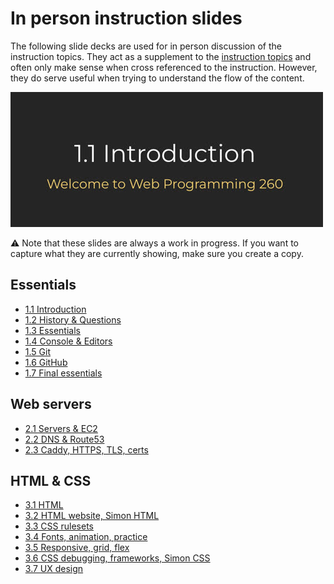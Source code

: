 # In person instruction slides

The following slide decks are used for in person discussion of the instruction topics. They act as a supplement to the [instruction topics](../instructionTopics.md) and often only make sense when cross referenced to the instruction. However, they do serve useful when trying to understand the flow of the content.

[![Introduction slide](slidesIntroduction.jpg)](https://docs.google.com/presentation/d/1tYFgMQMo8JrevxDkEpkE8s-E8jxgi1P_JX1LUacQlfo/edit?usp=sharing)

⚠ Note that these slides are always a work in progress. If you want to capture what they are currently showing, make sure you create a copy.

## Essentials

- [1.1 Introduction](https://docs.google.com/presentation/d/1tYFgMQMo8JrevxDkEpkE8s-E8jxgi1P_JX1LUacQlfo/edit?usp=sharing)
- [1.2 History & Questions](https://docs.google.com/presentation/d/1IuVslAXRzrrzSpQzNnRkLqo87B8wXI2mMUiPYxbynuY/edit?usp=sharing)
- [1.3 Essentials](https://docs.google.com/presentation/d/1n2AjZpKHTJxoBfkuvGgCzyElQd_FjUSURQ1JwLlfcNw/edit?usp=sharing)
- [1.4 Console & Editors](https://docs.google.com/presentation/d/1E1VnWadmtFGIP6EAnas91W8Cx2lP5xgDvXJTrOUQrEs/edit?usp=share_link)
- [1.5 Git](https://docs.google.com/presentation/d/1KeuW4C16M8rM8yey6zWq7pmjxIYXmR7jWo5itsU7jZc/edit?usp=sharing)
- [1.6 GitHub](https://docs.google.com/presentation/d/1_4HH4ABpVYBtjD0GgHWC-_XhSdltnKsU4jgUhQqk61U/edit?usp=share_link)
- [1.7 Final essentials](https://docs.google.com/presentation/d/1q27z_hD7aqVSrH3Z-fDGOsAUa8gSM3inFQhtSv0VnLo/edit?usp=share_link)

## Web servers

- [2.1 Servers & EC2](https://docs.google.com/presentation/d/19Ppq6FiBxgAvo1NlWrNeW2onmydEiCKSCWE9VPS_6r4/edit?usp=share_link)
- [2.2 DNS & Route53](https://docs.google.com/presentation/d/1QvdOIvCukGEffAJI9B6XL-uFALc5dwcLjjA4LMTy81s/edit?usp=share_link)
- [2.3 Caddy, HTTPS, TLS, certs](https://docs.google.com/presentation/d/1I7E_nlpxa-z9bOPS3yd80N_S2qLdSg5UmkHcwbZDq0g/edit?usp=share_link)

## HTML & CSS

- [3.1 HTML](https://docs.google.com/presentation/d/1e4ZCORiT43CAE33uqRDx89JlaV1OeyqJYyr0yK_3fPg/edit?usp=share_link)
- [3.2 HTML website, Simon HTML](https://docs.google.com/presentation/d/1gVOTS5HkeiFRDn_FK8-K0TVmzW6Q_zO6YbuG9qVz43A/edit?usp=share_link)
- [3.3 CSS rulesets](https://docs.google.com/presentation/d/1JfFeinOhpasd3t5qbEUfrG6OhNx_QwGC98UTvtjk3XQ/edit?usp=share_link)
- [3.4 Fonts, animation, practice](https://docs.google.com/presentation/d/1mGxLtoNZy8sxbHje3hPixaTfGkohz5EvZanjEC_reoI/edit?usp=share_link)
- [3.5 Responsive, grid, flex](https://docs.google.com/presentation/d/1GkWkkHjtb_HMrrE6lbf9E0ByB5y7WdMuwvV5-JDu-D8/edit?usp=share_link)
- [3.6 CSS debugging, frameworks, Simon CSS](https://docs.google.com/presentation/d/1Ilu3fL0XWaf3ufnXgWqD0C7sBYcOO843NHWke2dw03Y/edit?usp=share_link)
- [3.7 UX design](https://docs.google.com/presentation/d/1MPtHwjvcOdW-PbGjYcRVH-peYQzJmcihrtxmyeMywcs/edit?usp=share_link)
